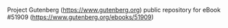 Project Gutenberg (https://www.gutenberg.org) public repository for
eBook #51909 (https://www.gutenberg.org/ebooks/51909)

